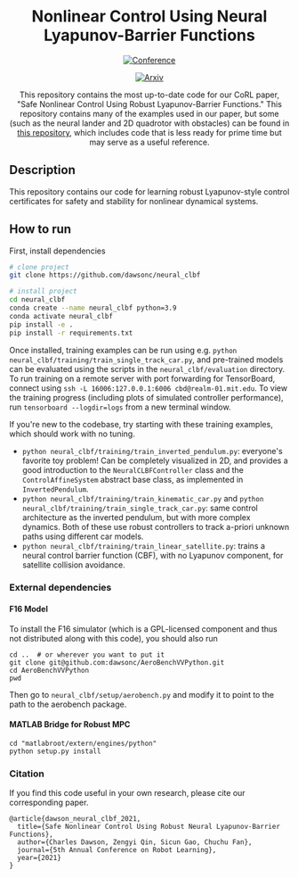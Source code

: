 <div align="center">    
 
# Nonlinear Control Using Neural Lyapunov-Barrier Functions

[![Conference](https://img.shields.io/badge/CoRL-Accepted-success)](https://openreview.net/forum?id=8K5kisAnb_p)
   
[![Arxiv](http://img.shields.io/badge/arxiv-eess.sy:2109.06697-B31B1B.svg)](https://arxiv.org/abs/2109.06697)

This repository contains the most up-to-date code for our CoRL paper, "Safe Nonlinear Control Using Robust Lyapunov-Barrier Functions." This repository contains many of the examples used in our paper, but some (such as the neural lander and 2D quadrotor with obstacles) can be found in [this repository](https://github.com/dawsonc/neural_clbf_experiments), which includes code that is less ready for prime time but may serve as a useful reference.

<!--  
Conference   
-->   
</div>
 
## Description
This repository contains our code for learning robust Lyapunov-style control certificates for safety and stability for nonlinear dynamical systems.

## How to run
First, install dependencies   
```bash
# clone project   
git clone https://github.com/dawsonc/neural_clbf

# install project   
cd neural_clbf
conda create --name neural_clbf python=3.9
conda activate neural_clbf
pip install -e .   
pip install -r requirements.txt
```

Once installed, training examples can be run using e.g. `python neural_clbf/training/train_single_track_car.py`, and pre-trained models can be evaluated using the scripts in the `neural_clbf/evaluation` directory. To run training on a remote server with port forwarding for TensorBoard, connect using `ssh -L 16006:127.0.0.1:6006 cbd@realm-01.mit.edu`. To view the training progress (including plots of simulated controller performance), run `tensorboard --logdir=logs` from a new terminal window.

If you're new to the codebase, try starting with these training examples, which should work with no tuning.
- `python neural_clbf/training/train_inverted_pendulum.py`: everyone's favorite toy problem! Can be completely visualized in 2D, and provides a good introduction to the `NeuralCLBFController` class and the `ControlAffineSystem` abstract base class, as implemented in `InvertedPendulum`.
- `python neural_clbf/training/train_kinematic_car.py` and `python neural_clbf/training/train_single_track_car.py`: same control architecture as the inverted pendulum, but with more complex dynamics. Both of these use robust controllers to track a-priori unknown paths using different car models.
- `python neural_clbf/training/train_linear_satellite.py`: trains a neural control barrier function (CBF), with no Lyapunov component, for satellite collision avoidance.

### External dependencies

#### F16 Model
To install the F16 simulator (which is a GPL-licensed component and thus not distributed along with this code), you should also run
```
cd ..  # or wherever you want to put it
git clone git@github.com:dawsonc/AeroBenchVVPython.git
cd AeroBenchVVPython
pwd
```
Then go to `neural_clbf/setup/aerobench.py` and modify it to point to the path to the aerobench package.

#### MATLAB Bridge for Robust MPC

```
cd "matlabroot/extern/engines/python"
python setup.py install
```


### Citation
If you find this code useful in your own research, please cite our corresponding paper.

```
@article{dawson_neural_clbf_2021,
  title={Safe Nonlinear Control Using Robust Neural Lyapunov-Barrier Functions},
  author={Charles Dawson, Zengyi Qin, Sicun Gao, Chuchu Fan},
  journal={5th Annual Conference on Robot Learning},
  year={2021}
}
```   
